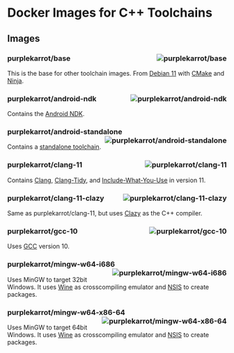 # Docker Images for C++ Toolchains

## Images

### purplekarrot/base <a href="https://hub.docker.com/r/purplekarrot/base"><img alt="purplekarrot/base" align="right" src="https://img.shields.io/docker/image-size/purplekarrot/base"></a>

This is the base for other toolchain images. From [Debian 11](https://www.debian.org/releases/bullseye/) with [CMake](https://cmake.org/) and [Ninja](https://ninja-build.org/).

### purplekarrot/android-ndk <a href="https://hub.docker.com/r/purplekarrot/android-ndk"><img alt="purplekarrot/android-ndk" align="right" src="https://img.shields.io/docker/image-size/purplekarrot/android-ndk"></a>

Contains the [Android NDK](https://developer.android.com/ndk/index.html).

### purplekarrot/android-standalone <a href="https://hub.docker.com/r/purplekarrot/android-standalone"><img alt="purplekarrot/android-standalone" align="right" src="https://img.shields.io/docker/image-size/purplekarrot/android-standalone"></a>

Contains a [standalone toolchain](https://developer.android.com/ndk/guides/standalone_toolchain.html).

### purplekarrot/clang-11 <a href="https://hub.docker.com/r/purplekarrot/clang-11"><img alt="purplekarrot/clang-11" align="right" src="https://img.shields.io/docker/image-size/purplekarrot/clang-11"></a>

Contains [Clang](http://clang.llvm.org/), [Clang-Tidy](http://clang.llvm.org/extra/clang-tidy/), and [Include-What-You-Use](https://include-what-you-use.org/) in version 11.

### purplekarrot/clang-11-clazy <a href="https://hub.docker.com/r/purplekarrot/clang-11-clazy"><img alt="purplekarrot/clang-11-clazy" align="right" src="https://img.shields.io/docker/image-size/purplekarrot/clang-11-clazy"></a>

Same as purplekarrot/clang-11, but uses [Clazy](https://github.com/KDE/clazy) as the C++ compiler.

### purplekarrot/gcc-10 <a href="https://hub.docker.com/r/purplekarrot/gcc-10"><img alt="purplekarrot/gcc-10" align="right" src="https://img.shields.io/docker/image-size/purplekarrot/gcc-10"></a>

Uses [GCC](https://gcc.gnu.org/) version 10.

### purplekarrot/mingw-w64-i686 <a href="https://hub.docker.com/r/purplekarrot/mingw-w64-i686"><img alt="purplekarrot/mingw-w64-i686" align="right" src="https://img.shields.io/docker/image-size/purplekarrot/mingw-w64-i686"></a>

Uses MinGW to target 32bit Windows. It uses [Wine](https://www.winehq.org/) as crosscompiling emulator and [NSIS](http://nsis.sourceforge.net/) to create packages.

### purplekarrot/mingw-w64-x86-64 <a href="https://hub.docker.com/r/purplekarrot/mingw-w64-x86-64"><img alt="purplekarrot/mingw-w64-x86-64" align="right" src="https://img.shields.io/docker/image-size/purplekarrot/mingw-w64-x86-64"></a>

Uses MinGW to target 64bit Windows. It uses [Wine](https://www.winehq.org/) as crosscompiling emulator and [NSIS](http://nsis.sourceforge.net/) to create packages.
